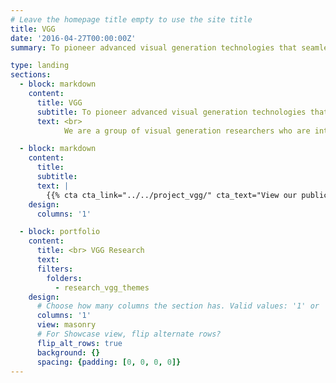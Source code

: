 ```yaml
---
# Leave the homepage title empty to use the site title
title: VGG
date: '2016-04-27T00:00:00Z'
summary: To pioneer advanced visual generation technologies that seamlessly blend creativity with artificial intelligence.

type: landing
sections:
  - block: markdown
    content:
      title: VGG
      subtitle: To pioneer advanced visual generation technologies that seamlessly blend creativity with artificial intelligence.
      text: <br>
            We are a group of visual generation researchers who are interested in visual content creation (one of the most important parts in AIGC), which can leverage the full power of human creativity in artificial intelligence. We aim to study cutting-edge technologies and bring them to the advanced models for the greatest quality show and application. Our researches cover image, video, and 3D generation and editing with a serious of state-of-the-art models published on IEEE TPAMI, ACM MM, AAAI etc.

  - block: markdown
    content:
      title:
      subtitle:
      text: |
        {{% cta cta_link="../../project_vgg/" cta_text="View our publications →" %}}
    design:
      columns: '1'

  - block: portfolio
    content:
      title: <br> VGG Research
      text: 
      filters:
        folders:
          - research_vgg_themes
    design:
      # Choose how many columns the section has. Valid values: '1' or '2'.
      columns: '1'
      view: masonry
      # For Showcase view, flip alternate rows?
      flip_alt_rows: true
      background: {}
      spacing: {padding: [0, 0, 0, 0]}
---
```


